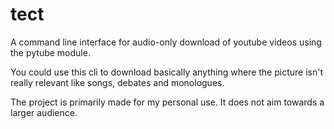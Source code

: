 # tect

A command line interface for audio-only download of youtube videos using the pytube module.  

You could use this cli to download basically anything where the picture isn't really relevant like songs, debates and monologues.

The project is primarily made for my personal use. It does not aim towards a larger audience.
